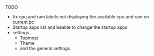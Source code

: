 TODO
- fix cpu and ram labels not displaying the available cpu and ram on current pc
- Startup apps list and beable to change the startup apps
- settings
  - Topmost
  - Theme
  - and the general settings
